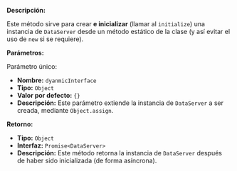 **Descripción:**

Este método sirve para crear **e inicializar** (llamar al `initialize`) una instancia de `DataServer` desde un método estático de la clase (y así evitar el uso de `new` si se requiere).

**Parámetros:**

Parámetro único: 

  - **Nombre:** `dyanmicInterface`
  - **Tipo:** `Object`
  - **Valor por defecto:** `{}`
  - **Descripción:** Este parámetro extiende la instancia de `DataServer` a ser creada, mediante `Object.assign`.

**Retorno:**

  - **Tipo:** `Object`
  - **Interfaz:** `Promise<DataServer>`
  - **Descripción:** Este método retorna la instancia de `DataServer` después de haber sido inicializada (de forma asíncrona).
